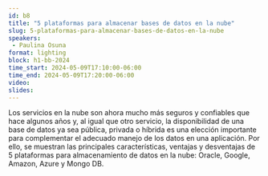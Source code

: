 ```yaml
---
id: b8
title: "5 plataformas para almacenar bases de datos en la nube"
slug: 5-plataformas-para-almacenar-bases-de-datos-en-la-nube
speakers:
 - Paulina Osuna
format: lighting
block: h1-bb-2024
time_start: 2024-05-09T17:10:00-06:00
time_end: 2024-05-09T17:20:00-06:00
video:
slides:
---
```


​Los servicios en la nube son ahora mucho más seguros y confiables que hace algunos años y, al igual que otro servicio, la disponibilidad de una base de datos ya sea pública, privada o híbrida es una elección importante para complementar el adecuado manejo de los datos en una aplicación. Por ello, se muestran las principales características, ventajas y desventajas de 5 plataformas para almacenamiento de datos en la nube: Oracle, Google, Amazon, Azure y Mongo DB.